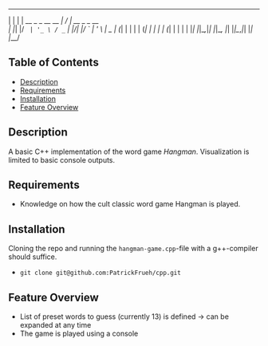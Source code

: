 


 _   _                   __  __             
| | | | __ _ _ __   __ _|  \/  | __ _ _ __  
| |_| |/ _` | '_ \ / _` | |\/| |/ _` | '_ \ 
|  _  | (_| | | | | (_| | |  | | (_| | | | |
|_| |_|\__,_|_| |_|\__, |_|  |_|\__,_|_| |_|
                   |___/                    


          
## Table of Contents

- [Description](#description)
- [Requirements](#requirements)
- [Installation](#installation)
- [Feature Overview](#featureoverview)

## Description
A basic C++ implementation of the word game *Hangman*. Visualization is limited to basic console outputs.

## Requirements
* Knowledge on how the cult classic word game Hangman is played.

## Installation
Cloning the repo and running the `hangman-game.cpp`-file with a g++-compiler should suffice.
* `git clone git@github.com:PatrickFrueh/cpp.git`

## Feature Overview
- List of preset words to guess (currently 13) is defined -> can be expanded at any time
- The game is played using a console
